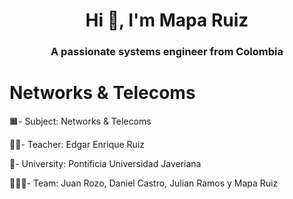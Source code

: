 <h1 align="center">Hi 👋, I'm Mapa Ruiz</h1>
<h3 align="center">A passionate systems engineer from Colombia</h3>

# Networks & Telecoms

🟧- Subject: Networks & Telecoms

👨‍🏫- Teacher: Edgar Enrique Ruiz

🏦- University: Pontificia Universidad Javeriana

🧑‍🤝‍🧑- Team: Juan Rozo, Daniel Castro, Julian Ramos y Mapa Ruiz
